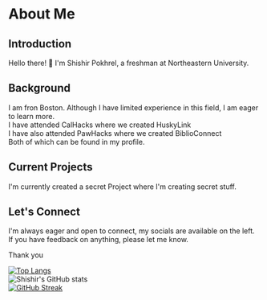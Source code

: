 # About Me

## Introduction
Hello there! 👋 I'm Shishir Pokhrel, a freshman at Northeastern University. 

## Background
I am fron Boston. Although I have limited experience in this field, I am eager to learn more. <br /> I have attended CalHacks where we created HuskyLink <br /> I have also attended PawHacks where we created BiblioConnect <br /> 
Both of which can be found in my profile. 

## Current Projects
I'm currently created a secret Project where I'm creating secret stuff.

## Let's Connect
I'm always eager and open to connect, my socials are available on the left. If you have feedback on anything, please let me know.

Thank you <br/>


[![Top Langs](https://github-readme-stats.vercel.app/api/top-langs/?username=pokhrel-sh&layout=donut&theme=radical)](https://github.com/pokhrel-sh/github-readme-stats)\
![Shishir's GitHub stats](https://github-readme-stats.vercel.app/api?username=pokhrel-sh\&rank_icon=github&theme=radical)\
[![GitHub Streak](https://streak-stats.demolab.com/?user=pokhrel-sh&theme=radical)](https://git.io/streak-stats)
